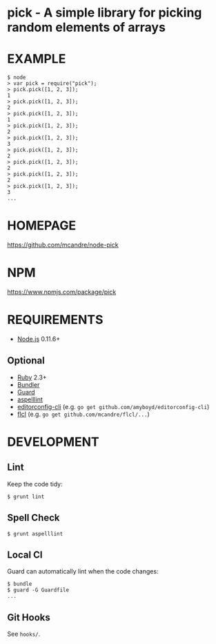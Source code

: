# pick - A simple library for picking random elements of arrays

# EXAMPLE

```
$ node
> var pick = require("pick");
> pick.pick([1, 2, 3]);
1
> pick.pick([1, 2, 3]);
2
> pick.pick([1, 2, 3]);
1
> pick.pick([1, 2, 3]);
2
> pick.pick([1, 2, 3]);
3
> pick.pick([1, 2, 3]);
2
> pick.pick([1, 2, 3]);
2
> pick.pick([1, 2, 3]);
2
> pick.pick([1, 2, 3]);
3
...
```

# HOMEPAGE

https://github.com/mcandre/node-pick

# NPM

https://www.npmjs.com/package/pick

# REQUIREMENTS

* [Node.js](http://nodejs.org/) 0.11.6+

## Optional

* [Ruby](https://www.ruby-lang.org/) 2.3+
* [Bundler](http://bundler.io/)
* [Guard](http://guardgem.org/)
* [aspelllint](https://github.com/mcandre/aspelllint)
* [editorconfig-cli](https://github.com/amyboyd/editorconfig-cli) (e.g. `go get github.com/amyboyd/editorconfig-cli`)
* [flcl](https://github.com/mcandre/flcl) (e.g. `go get github.com/mcandre/flcl/...`)

# DEVELOPMENT

## Lint

Keep the code tidy:

```
$ grunt lint
```

## Spell Check

```
$ grunt aspelllint
```

## Local CI

Guard can automatically lint when the code changes:

```
$ bundle
$ guard -G Guardfile
...
```

## Git Hooks

See `hooks/`.
